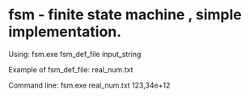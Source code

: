 # fsm - finite state machine , simple implementation.
Using:
fsm.exe fsm_def_file input_string

Example of fsm_def_file: real_num.txt

Command line: fsm.exe real_num.txt 123,34e+12
